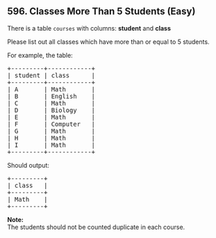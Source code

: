 ## 596. Classes More Than 5 Students (Easy)

<p>
There is a table <code>courses</code> with columns: <b>student</b> and <b>class</b>
</p><p>
Please list out all classes which have more than or equal to 5 students.
</p>
<p>
For example, the table:
</p>
<pre>
+---------+------------+
| student | class      |
+---------+------------+
| A       | Math       |
| B       | English    |
| C       | Math       |
| D       | Biology    |
| E       | Math       |
| F       | Computer   |
| G       | Math       |
| H       | Math       |
| I       | Math       |
+---------+------------+
</pre>
<p>
Should output:
<pre>
+---------+
| class   |
+---------+
| Math    |
+---------+
</pre>
</p>
<p>
<b>Note:</b><br>
The students should not be counted duplicate in each course.
</p>
